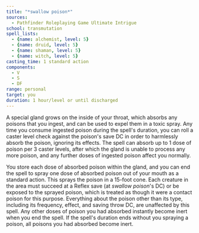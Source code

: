 ```yaml
---
title: "*swallow poison*"
sources:
  - Pathfinder Roleplaying Game Ultimate Intrigue
school: transmutation
spell_lists:
  - {name: alchemist, level: 5}
  - {name: druid, level: 5}
  - {name: shaman, level: 5}
  - {name: witch, level: 5}
casting_time: 1 standard action
components:
  - V
  - S
  - DF
range: personal
target: you
duration: 1 hour/level or until discharged
---
```


A special gland grows on the inside of your throat, which absorbs any poisons that you ingest, and can be used to expel them in a toxic spray. Any time you consume ingested poison during the spell's duration, you can roll a caster level check against the poison's save DC in order to harmlessly absorb the poison, ignoring its effects. The spell can absorb up to 1 dose of poison per 3 caster levels, after which the gland is unable to process any more poison, and any further doses of ingested poison affect you normally.

You store each dose of absorbed poison within the gland, and you can end the spell to spray one dose of absorbed poison out of your mouth as a standard action. This sprays the poison in a 15-foot cone. Each creature in the area must succeed at a Reflex save (at *swallow poison*'s DC) or be exposed to the sprayed poison, which is treated as though it were a contact poison for this purpose. Everything about the poison other than its type, including its frequency, effect, and saving throw DC, are unaffected by this spell. Any other doses of poison you had absorbed instantly become inert when you end the spell. If the spell's duration ends without you spraying a poison, all poisons you had absorbed become inert.

